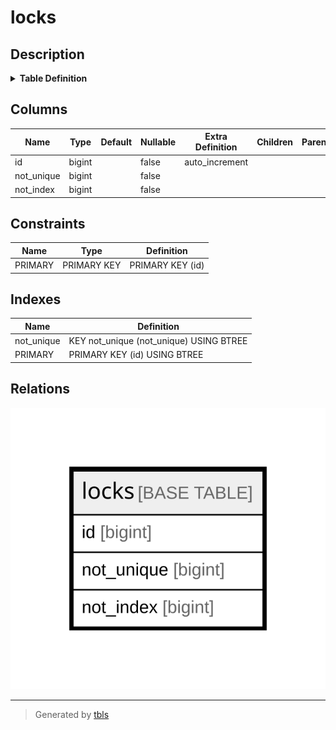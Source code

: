 # locks

## Description

<details>
<summary><strong>Table Definition</strong></summary>

```sql
CREATE TABLE `locks` (
  `id` bigint NOT NULL AUTO_INCREMENT,
  `not_unique` bigint NOT NULL,
  `not_index` bigint NOT NULL,
  PRIMARY KEY (`id`),
  KEY `not_unique` (`not_unique`)
) ENGINE=InnoDB AUTO_INCREMENT=[Redacted by tbls] DEFAULT CHARSET=utf8mb4 COLLATE=utf8mb4_general_ci
```

</details>

## Columns

| Name | Type | Default | Nullable | Extra Definition | Children | Parents | Comment |
| ---- | ---- | ------- | -------- | ---------------- | -------- | ------- | ------- |
| id | bigint |  | false | auto_increment |  |  |  |
| not_unique | bigint |  | false |  |  |  |  |
| not_index | bigint |  | false |  |  |  |  |

## Constraints

| Name | Type | Definition |
| ---- | ---- | ---------- |
| PRIMARY | PRIMARY KEY | PRIMARY KEY (id) |

## Indexes

| Name | Definition |
| ---- | ---------- |
| not_unique | KEY not_unique (not_unique) USING BTREE |
| PRIMARY | PRIMARY KEY (id) USING BTREE |

## Relations

![er](locks.svg)

---

> Generated by [tbls](https://github.com/k1LoW/tbls)

